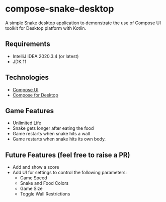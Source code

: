 # compose-snake-desktop
A simple Snake desktop application to demonstrate the use of Compose UI toolkit for Desktop platform with Kotlin.

## Requirements
- IntelliJ IDEA 2020.3.4 (or latest)
- JDK 11

## Technologies
- [Compose UI](https://developer.android.com/jetpack/compose)
- [Compose for Desktop](https://www.jetbrains.com/lp/compose/)

## Game Features
- Unlimited Life
- Snake gets longer after eating the food
- Game restarts when snake hits a wall
- Game restarts when snake hits its own body.

## Future Features (feel free to raise a PR)
- Add and show a score
- Add UI for settings to control the following parameters:
  - Game Speed
  - Snake and Food Colors
  - Game Size
  - Toggle Wall Restrictions

